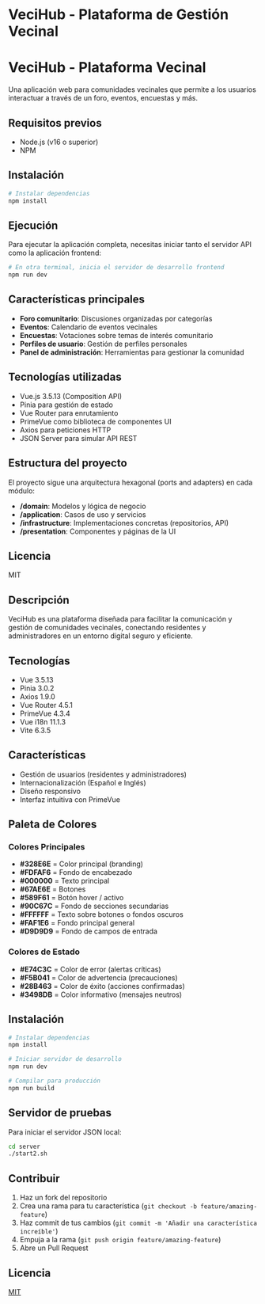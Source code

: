 # VeciHub - Plataforma de Gestión Vecinal
# VeciHub - Plataforma Vecinal

Una aplicación web para comunidades vecinales que permite a los usuarios interactuar a través de un foro, eventos, encuestas y más.

## Requisitos previos

- Node.js (v16 o superior)
- NPM

## Instalación

```bash
# Instalar dependencias
npm install
```

## Ejecución

Para ejecutar la aplicación completa, necesitas iniciar tanto el servidor API como la aplicación frontend:

```bash
# En otra terminal, inicia el servidor de desarrollo frontend
npm run dev
```

## Características principales

- **Foro comunitario**: Discusiones organizadas por categorías
- **Eventos**: Calendario de eventos vecinales
- **Encuestas**: Votaciones sobre temas de interés comunitario
- **Perfiles de usuario**: Gestión de perfiles personales
- **Panel de administración**: Herramientas para gestionar la comunidad

## Tecnologías utilizadas

- Vue.js 3.5.13 (Composition API)
- Pinia para gestión de estado
- Vue Router para enrutamiento
- PrimeVue como biblioteca de componentes UI
- Axios para peticiones HTTP
- JSON Server para simular API REST

## Estructura del proyecto

El proyecto sigue una arquitectura hexagonal (ports and adapters) en cada módulo:

- **/domain**: Modelos y lógica de negocio
- **/application**: Casos de uso y servicios
- **/infrastructure**: Implementaciones concretas (repositorios, API)
- **/presentation**: Componentes y páginas de la UI

## Licencia

MIT
## Descripción

VeciHub es una plataforma diseñada para facilitar la comunicación y gestión de comunidades vecinales, conectando residentes y administradores en un entorno digital seguro y eficiente.

## Tecnologías

- Vue 3.5.13
- Pinia 3.0.2
- Axios 1.9.0
- Vue Router 4.5.1
- PrimeVue 4.3.4
- Vue i18n 11.1.3
- Vite 6.3.5

## Características

- Gestión de usuarios (residentes y administradores)
- Internacionalización (Español e Inglés)
- Diseño responsivo
- Interfaz intuitiva con PrimeVue

## Paleta de Colores

### Colores Principales

- **#328E6E** = Color principal (branding)
- **#FDFAF6** = Fondo de encabezado
- **#000000** = Texto principal
- **#67AE6E** = Botones
- **#589F61** = Botón hover / activo
- **#90C67C** = Fondo de secciones secundarias
- **#FFFFFF** = Texto sobre botones o fondos oscuros
- **#FAF1E6** = Fondo principal general
- **#D9D9D9** = Fondo de campos de entrada

### Colores de Estado

- **#E74C3C** = Color de error (alertas críticas)
- **#F5B041** = Color de advertencia (precauciones)
- **#28B463** = Color de éxito (acciones confirmadas)
- **#3498DB** = Color informativo (mensajes neutros)

## Instalación

```bash
# Instalar dependencias
npm install

# Iniciar servidor de desarrollo
npm run dev

# Compilar para producción
npm run build
```

## Servidor de pruebas

Para iniciar el servidor JSON local:

```bash
cd server
./start2.sh
```

## Contribuir

1. Haz un fork del repositorio
2. Crea una rama para tu característica (`git checkout -b feature/amazing-feature`)
3. Haz commit de tus cambios (`git commit -m 'Añadir una característica increíble'`)
4. Empuja a la rama (`git push origin feature/amazing-feature`)
5. Abre un Pull Request

## Licencia

[MIT](LICENSE)
